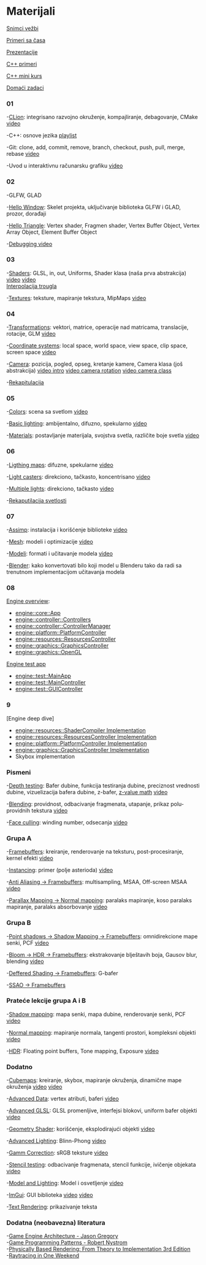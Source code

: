 # Materijali

[Snimci vežbi](https://www.youtube.com/playlist?list=PLD-fbfqEboxyzhQpaa_5SoNwKIOXoY5uj) 

[Primeri sa časa](https://github.com/matf-racunarska-grafika/LearnOpenGL/)

[Prezentacije](https://drive.google.com/drive/folders/1-rp2-lYXwHC-uodT_VY0E9Q3P9rX8owx?usp=sharing)

[C++ primeri](https://github.com/spaske00/cpp_tutorial)

[C++ mini kurs](https://www.youtube.com/playlist?list=PLD-fbfqEboxwg1LG1K8emMmPPEWGcfRcT)

[Domaći zadaci](https://matf-racunarska-grafika.github.io/domaci/)



### 01
-[CLion](https://www.jetbrains.com/clion/): integrisano razvojno okruženje, kompajliranje, debagovanje, CMake [video](https://youtu.be/Epx2jEskAJw)

-C++: osnove jezika [playlist](https://youtube.com/playlist?list=PLD-fbfqEboxwg1LG1K8emMmPPEWGcfRcT)

-Git: clone, add, commit, remove, branch, checkout, push, pull, merge, rebase [video](https://youtu.be/AJO-obSjOak)

-Uvod u interaktivnu računarsku grafiku [video](https://youtu.be/rMs4BpasVSo)

### 02
-GLFW, GLAD

-[Hello Window](https://learnopengl.com/Getting-started/Hello-Window): Skelet projekta, uključivanje biblioteka GLFW i GLAD, prozor, dorađaji 

-[Hello Triangle](https://learnopengl.com/Getting-started/Hello-Triangle): Vertex shader, Fragmen shader, Vertex Buffer Object, Vertex Array Object, Element Buffer Object

-[Debugging video](https://youtu.be/FXDM6HrIzIA) 

### 03
-[Shaders](https://learnopengl.com/Getting-started/Shaders): GLSL, in, out, Uniforms, Shader klasa (naša prva abstrakcija) [video](https://youtu.be/JyYwUaZicxQ)
[video](https://youtu.be/2kdH7_39AWo)  
[Interpolacija trougla](https://codeplea.com/triangular-interpolation)

-[Textures](https://learnopengl.com/Getting-started/Textures): teksture, mapiranje tekstura, MipMaps [video](https://youtu.be/1Hxf4UvPcS4)

### 04
-[Transformations](https://learnopengl.com/Getting-started/Transformations): vektori, matrice, operacije nad matricama, translacije, rotacije, GLM [video](https://youtu.be/b8wFCYJErLw)

-[Coordinate systems](https://learnopengl.com/Getting-started/Coordinate-Systems): local space, world space, view space, clip space, screen space [video](https://youtu.be/PVNk8XNLAQ0)

-[Camera](https://learnopengl.com/Getting-started/Camera): pozicija, pogled, opseg, kretanje kamere, Camera klasa (još abstrakcija)
[video intro](https://youtu.be/Asm2eEAa8Ys) [video camera rotation](https://youtu.be/9GHfHALyIj0) [video camera class](https://youtu.be/wgE_E4902NE)

-[Rekapitulacija](https://learnopengl.com/Getting-started/Review)

### 05
-[Colors](https://learnopengl.com/Lighting/Colors): scena sa svetlom [video](https://youtu.be/8g8kZQ7Q_Xs)

-[Basic lighting](https://learnopengl.com/Lighting/Basic-Lighting): ambijentalno, difuzno, spekularno [video](https://youtu.be/NhzU6gIYkSM) 

-[Materials](https://learnopengl.com/Lighting/Materials): postavljanje materijala, svojstva svetla, različite boje svetla [video](https://youtu.be/O_n9oh7BuG4) 

### 06
-[Ligthing maps](https://learnopengl.com/Lighting/Lighting-maps): difuzne, spekularne [video](https://youtu.be/RXvi0umB4lo)

-[Light casters](https://learnopengl.com/Lighting/Light-casters): direkciono, tačkasto, koncentrisano [video](https://youtu.be/MEPziIv_TJI) 

-[Multiple lights](https://learnopengl.com/Lighting/Multiple-lights): direkciono, tačkasto [video](https://youtu.be/PwkLzp0dNjQ)

-[Rekaputilacija svetlosti](https://learnopengl.com/Lighting/Review)

### 07
-[Assimp](https://learnopengl.com/Model-Loading/Assimp): instalacija i korišćenje biblioteke [video](https://youtu.be/eqiVRAAoh-w)

-[Mesh](https://learnopengl.com/Model-Loading/Mesh): modeli i optimizacije [video](https://youtu.be/5_jyzp94L1c) 

-[Modeli](https://learnopengl.com/Model-Loading/Model): formati i učitavanje modela [video](https://youtu.be/tpmmM0lI1BI) 

-[Blender](https://youtube.com/watch?v=4DQquG_o-Ac): kako konvertovati bilo koji model u Blenderu tako da radi sa trenutnom implementacijom učitavanja modela

### 08
[Engine overview](https://github.com/matf-racunarska-grafika/matf-rg-project-2024):
- [engine::core::App](https://github.com/matf-racunarska-grafika/matf-rg-project-2024/blob/main/engine/include/engine/core/App.hpp)
- [engine::controller::Controllers](https://github.com/matf-racunarska-grafika/matf-rg-project-2024/blob/main/engine/include/engine/controller/Controller.hpp)
- [engine::controller::ControllerManager](https://github.com/matf-racunarska-grafika/matf-rg-project-2024/blob/main/engine/include/engine/controller/ControllerManager.hpp)
- [engine::platform::PlatformController](https://github.com/matf-racunarska-grafika/matf-rg-project-2024/blob/main/engine/include/engine/platform/PlatformController.hpp)
- [engine::resources::ResourcesController](https://github.com/matf-racunarska-grafika/matf-rg-project-2024/blob/main/engine/include/engine/resources/ResourcesController.hpp)
- [engine::graphics::GraphicsController](https://github.com/matf-racunarska-grafika/matf-rg-project-2024/blob/main/engine/include/engine/graphics/GraphicsController.hpp)
- [engine::graphics::OpenGL](https://github.com/matf-racunarska-grafika/matf-rg-project-2024/blob/main/engine/include/engine/graphics/OpenGL.hpp)

[Engine test app](https://github.com/matf-racunarska-grafika/matf-rg-project-2024/tree/main/engine/test/app)
- [engine::test::MainApp](https://github.com/matf-racunarska-grafika/matf-rg-project-2024/blob/main/engine/test/app/src/MainApp.cpp)
- [engine::test::MainController](https://github.com/matf-racunarska-grafika/matf-rg-project-2024/blob/main/engine/test/app/src/MainController.cpp)
- [engine::test::GUIController](https://github.com/matf-racunarska-grafika/matf-rg-project-2024/blob/main/engine/test/app/src/GUIController.cpp)

### 9
[Engine deep dive]  
- [engine::resources::ShaderCompiler Implementation](https://github.com/matf-racunarska-grafika/matf-rg-project-2024/blob/main/engine/include/engine/resources/ShaderCompiler.hpp)
- [engine::resources::ResourcesController Implementation](https://github.com/matf-racunarska-grafika/matf-rg-project-2024/blob/main/engine/src/ResourcesController.cpp)
- [engine::platform::PlatformController Implementation](https://github.com/matf-racunarska-grafika/matf-rg-project-2024/blob/main/engine/src/Platform.cpp) 
- [engine::graphics::GraphicsController Implementation](https://github.com/matf-racunarska-grafika/matf-rg-project-2024/blob/main/engine/src/Graphics.cpp)
- Skybox implementation


### Pismeni
-[Depth testing](https://learnopengl.com/Advanced-OpenGL/Depth-testing): Bafer dubine, funkcija testiranja dubine, preciznost vrednosti dubine, vizuelizacija bafera dubine, z-bafer, [z-value math](http://www.songho.ca/opengl/gl_projectionmatrix.html) [video](https://youtu.be/YYvCxTxnaIg)

-[Blending](https://learnopengl.com/Advanced-OpenGL/Blending): providnost, odbacivanje fragmenata, utapanje, prikaz polu-providnih tekstura [video](https://youtu.be/gpxO2HVAIm4)

-[Face culling](https://learnopengl.com/Advanced-OpenGL/Face-culling): winding number, odsecanja [video](https://youtu.be/TtejUXP18Cs)


### Grupa A

-[Framebuffers](https://learnopengl.com/Advanced-OpenGL/Framebuffers): kreiranje, renderovanje na teksturu, post-procesiranje, kernel efekti [video](https://youtu.be/rNiJcfrtQJM)

-[Instancing](https://learnopengl.com/Advanced-OpenGL/Instancing): primer (polje asterioda) [video](https://youtu.be/MA-eEBPRMJ8)

-[Anti Aliasing -> Framebuffers](https://learnopengl.com/Advanced-OpenGL/Anti-Aliasing): multisampling, MSAA, Off-screen MSAA [video](https://youtu.be/2M3vx5W6LTQ)

-[Parallax Mapping -> Normal mapping](https://learnopengl.com/Advanced-Lighting/Parallax-Mapping): paralaks mapiranje, koso paralaks mapiranje, paralaks absorbovanje [video](https://youtu.be/Rqj_yDFALWk)


### Grupa B

-[Point shadows -> Shadow Mapping -> Framebuffers](https://learnopengl.com/Advanced-Lighting/Shadows/Point-Shadows): omnidirekcione mape senki, PCF [video](https://youtu.be/1VT9HOyiut4)

-[Bloom -> HDR -> Framebuffers](https://learnopengl.com/Advanced-Lighting/Bloom): ekstrakovanje blještavih boja, Gausov blur, blending [video](https://youtu.be/m2lJ800T42o)


-[Deffered Shading -> Framebuffers](https://learnopengl.com/Advanced-Lighting/Deferred-Shading): G-bafer

-[SSAO -> Framebuffers](https://learnopengl.com/Advanced-Lighting/SSAO)


### Prateće lekcije grupa A i B

-[Shadow mapping](https://learnopengl.com/Advanced-Lighting/Shadows/Shadow-Mapping): mapa senki, mapa dubine, renderovanje senki, PCF [video](https://youtu.be/E5UCOrG9gJI)

-[Normal mapping](https://learnopengl.com/Advanced-Lighting/Normal-Mapping): mapiranje normala, tangenti prostori, kompleksni objekti [video](https://youtu.be/51Q_vZ0BuKU)

-[HDR](https://learnopengl.com/Advanced-Lighting/HDR): Floating point buffers, Tone mapping, Exposure [video](https://youtu.be/4bMwMTA8BEw)

### Dodatno
-[Cubemaps](https://learnopengl.com/Advanced-OpenGL/Cubemaps): kreiranje, skybox, mapiranje okruženja, dinamične mape okruženja [video](https://youtu.be/dxO4CFc0N98) [video](https://youtu.be/3Mx88eYNuyY)

-[Advanced Data](https://learnopengl.com/Advanced-OpenGL/Advanced-Data): vertex atributi, baferi [video](https://youtu.be/k7KNRAUL3f0)

-[Advanced GLSL](https://learnopengl.com/Advanced-OpenGL/Advanced-GLSL): GLSL promenljive, interfejsi blokovi, uniform bafer objekti [video](https://youtu.be/RQtRSRlYYvo)

-[Geometry Shader](https://learnopengl.com/Advanced-OpenGL/Geometry-Shader): korišćenje, eksplodirajući objekti [video](https://youtu.be/dFGH735D7ik)

-[Advanced Lighting](https://learnopengl.com/Advanced-Lighting/Advanced-Lighting): Blinn-Phong [video](https://youtu.be/CJcRTXwHYhg)

-[Gamm Correction](https://learnopengl.com/Advanced-Lighting/Gamma-Correction): sRGB teksture [video](https://youtu.be/eXhWwqU1eiA)

-[Stencil testing](https://learnopengl.com/Advanced-OpenGL/Stencil-testing): odbacivanje fragmenata, stencil funkcije, ivičenje objekata [video](https://youtu.be/M08BirB3OH8) 

-[Model and Lighting](https://github.com/matf-racunarska-grafika/LearnOpenGL/tree/master/src/3.model_loading/2.model_lighting): Model i osvetljenje [video](https://youtu.be/yl9716rp97g)

-[ImGui](https://github.com/ocornut/imgui): GUI biblioteka [video](https://youtu.be/NW3Xk1RaZ10) [video](https://youtu.be/5NLdqTFh6Wk)

-[Text Rendering](https://learnopengl.com/In-Practice/Text-Rendering): prikazivanje teksta


### Dodatna (neobavezna) literatura

-[Game Engine Architecture - Jason Gregory](https://www.gameenginebook.com/)   
-[Game Programming Patterns - Robert Nystrom](https://gameprogrammingpatterns.com/)  
-[Physically Based Rendering: From Theory to Implementation 3rd Edition](https://www.pbrt.org/)  
-[Raytracing in One Weekend](https://raytracing.github.io/)  

